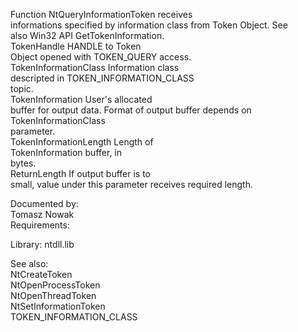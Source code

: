 Function NtQueryInformationToken receives \
informations specified by information class from Token Object. See \
also Win32 API GetTokenInformation. \
TokenHandle HANDLE to Token \
Object opened with TOKEN\_QUERY access. \
TokenInformationClass Information class \
descripted in TOKEN\_INFORMATION\_CLASS \
topic. \
TokenInformation User's allocated \
buffer for output data. Format of output buffer depends on \
TokenInformationClass \
parameter. \
TokenInformationLength Length of \
TokenInformation buffer, in \
bytes. \
ReturnLength If output buffer is to \
small, value under this parameter receives required length.

Documented by: \
Tomasz Nowak \
Requirements:

Library: ntdll.lib

See also: \
NtCreateToken \
NtOpenProcessToken \
NtOpenThreadToken \
NtSetInformationToken \
TOKEN\_INFORMATION\_CLASS
